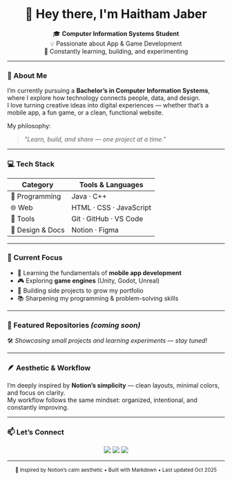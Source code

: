 <!-- ✨ Notion-Inspired GitHub README for Haitham Jaber -->

<h1 align="center">👋 Hey there, I'm Haitham Jaber</h1>

<p align="center">
  🎓 <b>Computer Information Systems Student</b> <br>
  💡 Passionate about App & Game Development <br>
  🌱 Constantly learning, building, and experimenting
</p>

---

### 🧭 About Me

I’m currently pursuing a **Bachelor’s in Computer Information Systems**, where I explore how technology connects people, data, and design.  
I love turning creative ideas into digital experiences — whether that’s a mobile app, a fun game, or a clean, functional website.

My philosophy:  
> *"Learn, build, and share — one project at a time."*

---

### 💻 Tech Stack

| Category | Tools & Languages |
|-----------|------------------|
| 💬 Programming | Java · C++ |
| 🌐 Web | HTML · CSS · JavaScript |
| 🧩 Tools | Git · GitHub · VS Code |
| 🎨 Design & Docs | Notion · Figma |

---

### 🚀 Current Focus

- 📱 Learning the fundamentals of **mobile app development**
- 🎮 Exploring **game engines** (Unity, Godot, Unreal)
- 🧠 Building side projects to grow my portfolio
- 📚 Sharpening my programming & problem-solving skills

---

### 📂 Featured Repositories *(coming soon)*

🛠️ *Showcasing small projects and learning experiments — stay tuned!*

---

### 🪶 Aesthetic & Workflow

I’m deeply inspired by **Notion’s simplicity** — clean layouts, minimal colors, and focus on clarity.  
My workflow follows the same mindset: organized, intentional, and constantly improving.

---

### 📫 Let’s Connect

<p align="center">
  <a href="https://github.com/haithamjaber06"><img src="https://img.shields.io/badge/GitHub-000000?style=for-the-badge&logo=github&logoColor=white"/></a>
  <a href="mailto:haithamjaber06@gmail.com"><img src="https://img.shields.io/badge/Email-444444?style=for-the-badge&logo=gmail&logoColor=white"/></a>
  <a href="https://linkedin.com/in/haitham-jaber-6a06a832b"><img src="https://img.shields.io/badge/LinkedIn-1F1F1F?style=for-the-badge&logo=linkedin&logoColor=white"/></a>
</p>

---

<p align="center">
  <sub>🖤 Inspired by Notion’s calm aesthetic • Built with Markdown • Last updated Oct 2025</sub>
</p>
